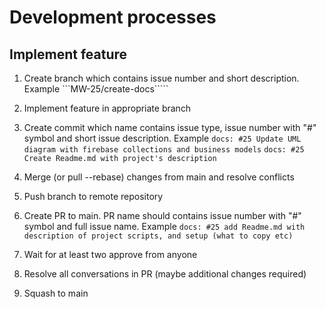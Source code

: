 # Development processes

## Implement feature
1. Create branch which contains issue number and short description. Example
```MW-25/create-docs`````

2. Implement feature in appropriate branch

3. Create commit which name contains issue type, issue number with "#" symbol and short issue description. Example
```docs: #25 Update UML diagram with firebase collections and business models```
```docs: #25 Create Readme.md with project's description```

3. Merge (or pull --rebase) changes from main and resolve conflicts

4. Push branch to remote repository

5. Create PR to main. PR name should contains issue number with "#" symbol and full issue name. Example
```docs: #25 add Readme.md with description of project scripts, and setup (what to copy etc)```

6. Wait for at least two approve from anyone

7. Resolve all conversations in PR (maybe additional changes required)

8. Squash to main
